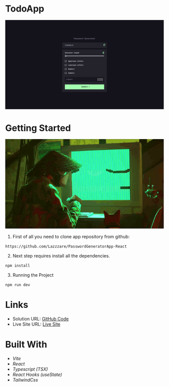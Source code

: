 # TodoApp

  <img src="./src/assets/bg.PNG" alt="First Image" width="640px">

# Getting Started

![.gif](./src/assets/gif.gif)

1. First of all you need to clone app repository from github:

```
https://github.com/Lazzzare/PasswordGeneratorApp-React
```

2. Next step requires install all the dependencies.

```
npm install
```

3. Running the Project

```
npm run dev
```

# Links

- Solution URL: [GitHub Code](https://github.com/Lazzzare/PasswordGeneratorApp-React)
- Live Site URL: [Live Site](https://todo-app-react-kappa-three.vercel.app/)

# Built With

- _Vite_
- _React_
- _Typescript (TSX)_
- _React Hooks (useState)_
- _TailwindCss_
